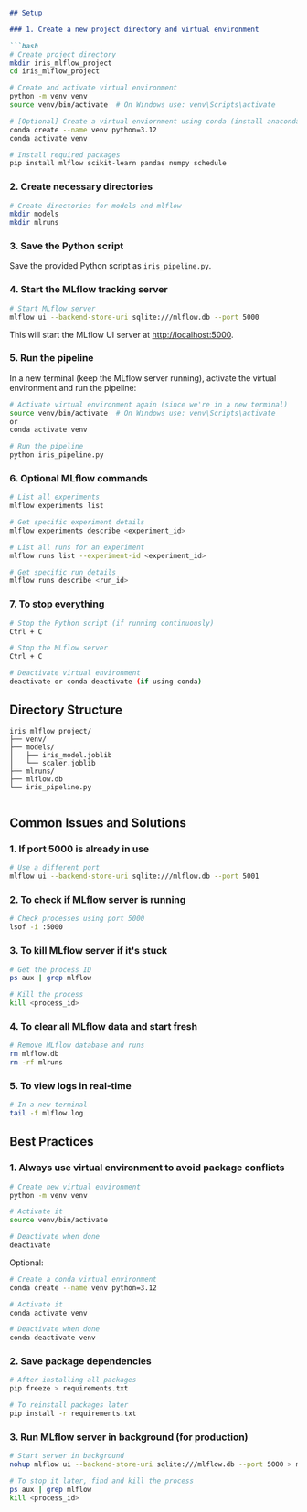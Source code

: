 ```markdown

## Setup

### 1. Create a new project directory and virtual environment

```bash
# Create project directory
mkdir iris_mlflow_project
cd iris_mlflow_project

# Create and activate virtual environment
python -m venv venv
source venv/bin/activate  # On Windows use: venv\Scripts\activate

# [Optional] Create a virtual enviornment using conda (install anaconda first)
conda create --name venv python=3.12
conda activate venv

# Install required packages
pip install mlflow scikit-learn pandas numpy schedule
```

### 2. Create necessary directories

```bash
# Create directories for models and mlflow
mkdir models
mkdir mlruns
```

### 3. Save the Python script

Save the provided Python script as `iris_pipeline.py`.

### 4. Start the MLflow tracking server

```bash
# Start MLflow server
mlflow ui --backend-store-uri sqlite:///mlflow.db --port 5000
```

This will start the MLflow UI server at [http://localhost:5000](http://localhost:5000).

### 5. Run the pipeline

In a new terminal (keep the MLflow server running), activate the virtual environment and run the pipeline:

```bash
# Activate virtual environment again (since we're in a new terminal)
source venv/bin/activate  # On Windows use: venv\Scripts\activate
or
conda activate venv  

# Run the pipeline
python iris_pipeline.py  


```

### 6. Optional MLflow commands

```bash
# List all experiments
mlflow experiments list

# Get specific experiment details
mlflow experiments describe <experiment_id>

# List all runs for an experiment
mlflow runs list --experiment-id <experiment_id>

# Get specific run details
mlflow runs describe <run_id>
```

### 7. To stop everything

```bash
# Stop the Python script (if running continuously)
Ctrl + C

# Stop the MLflow server
Ctrl + C

# Deactivate virtual environment
deactivate or conda deactivate (if using conda)
```

## Directory Structure

```
iris_mlflow_project/
├── venv/
├── models/
│   ├── iris_model.joblib
│   └── scaler.joblib
├── mlruns/
├── mlflow.db
└── iris_pipeline.py  


```

## Common Issues and Solutions

### 1. If port 5000 is already in use

```bash
# Use a different port
mlflow ui --backend-store-uri sqlite:///mlflow.db --port 5001
```

### 2. To check if MLflow server is running

```bash
# Check processes using port 5000
lsof -i :5000
```

### 3. To kill MLflow server if it's stuck

```bash
# Get the process ID
ps aux | grep mlflow

# Kill the process
kill <process_id>
```

### 4. To clear all MLflow data and start fresh

```bash
# Remove MLflow database and runs
rm mlflow.db 
rm -rf mlruns
```

### 5. To view logs in real-time

```bash
# In a new terminal
tail -f mlflow.log
```

## Best Practices

### 1. Always use virtual environment to avoid package conflicts

```bash
# Create new virtual environment
python -m venv venv

# Activate it
source venv/bin/activate

# Deactivate when done
deactivate
```
Optional:
```bash
# Create a conda virtual environment
conda create --name venv python=3.12

# Activate it
conda activate venv

# Deactivate when done
conda deactivate venv
```


### 2. Save package dependencies

```bash
# After installing all packages
pip freeze > requirements.txt

# To reinstall packages later
pip install -r requirements.txt
```

### 3. Run MLflow server in background (for production)

```bash
# Start server in background
nohup mlflow ui --backend-store-uri sqlite:///mlflow.db --port 5000 > mlflow.log 2>&1 &

# To stop it later, find and kill the process
ps aux | grep mlflow
kill <process_id>
```
```

